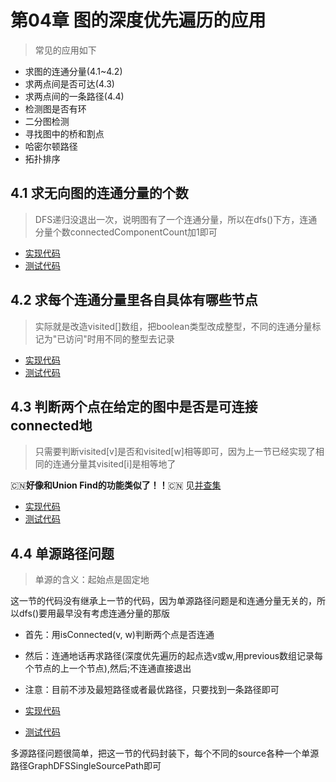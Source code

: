 # 第04章 图的深度优先遍历的应用

> 常见的应用如下

+ 求图的连通分量(4.1~4.2)
+ 求两点间是否可达(4.3)
+ 求两点间的一条路径(4.4)
+ 检测图是否有环
+ 二分图检测
+ 寻找图中的桥和割点
+ 哈密尔顿路径
+ 拓扑排序

## 4.1 求无向图的连通分量的个数

> DFS递归没退出一次，说明图有了一个连通分量，所以在dfs()下方，连通分量个数connectedComponentCount加1即可

+ [实现代码](src/main/java/Chapter04DFSInAction/Section1ConnectedComponents/GraphDFS4ConnectedComponents.java)
+ [测试代码](src/main/java/Chapter04DFSInAction/Section1ConnectedComponents/Main.java)

## 4.2 求每个连通分量里各自具体有哪些节点

> 实际就是改造visited[]数组，把boolean类型改成整型，不同的连通分量标记为"已访问"时用不同的整型去记录

+ [实现代码](src/main/java/Chapter04DFSInAction/Section2ConnectedComponentsStatistic/GraphDFS4ConnectedComponentsStatistic.java#L98)
+ [测试代码](src/main/java/Chapter04DFSInAction/Section2ConnectedComponentsStatistic/Main.java)

## 4.3 判断两个点在给定的图中是否是可连接connected地

> 只需要判断visited[v]是否和visited[w]相等即可，因为上一节已经实现了相同的连通分量其visited[i]是相等地了

:cn:**好像和Union Find的功能类似了！！**:cn: 见[并查集](https://github.com/19920625lsg/liuyubobobo-algorithms/blob/master/Part1Basic/第6章_并查集.md)

+ [实现代码](src/main/java/Chapter04DFSInAction/Section3IsConnected/GraphDFS4IsConnected.java#L60)
+ [测试代码](src/main/java/Chapter04DFSInAction/Section3IsConnected/Main.java#L43)

## 4.4 单源路径问题

> 单源的含义：起始点是固定地

这一节的代码没有继承上一节的代码，因为单源路径问题是和连通分量无关的，所以dfs()要用最早没有考虑连通分量的那版

+ 首先：用isConnected(v, w)判断两个点是否连通
+ 然后：连通地话再求路径(深度优先遍历的起点选v或w,用previous数组记录每个节点的上一个节点),然后;不连通直接退出
+ 注意：目前不涉及最短路径或者最优路径，只要找到一条路径即可


+ [实现代码](src/main/java/Chapter04DFSInAction/Section4To5SingleSourcePath/GraphDFSSingleSourcePath.java#L95)
+ [测试代码](src/main/java/Chapter04DFSInAction/Section4To5SingleSourcePath/Main.java)

多源路径问题很简单，把这一节的代码封装下，每个不同的source各种一个单源路径GraphDFSSingleSourcePath即可



